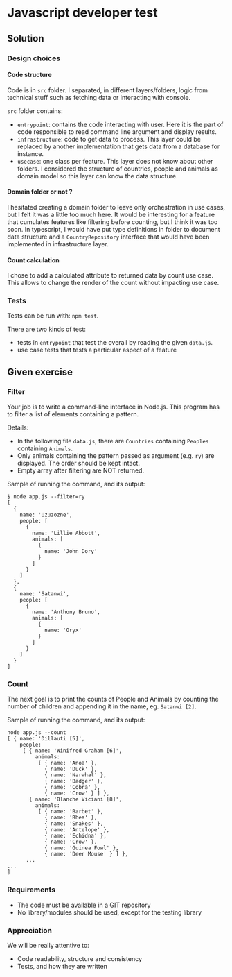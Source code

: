 # Javascript developer test

## Solution
### Design choices
#### Code structure
Code is in `src` folder. I separated, in different layers/folders, logic from technical stuff such as fetching data or interacting with console.

`src` folder contains:
- `entrypoint`: contains the code interacting with user. Here it is the part of code responsible to read command line argument and display results.
- `infrastructure`: code to get data to process. This layer could be replaced by another implementation that gets data from a database for instance.
- `usecase`: one class per feature. This layer does not know about other folders. I considered the structure of countries, people and animals as domain model so this layer can know the data structure.


#### Domain folder or not ?
I hesitated creating a domain folder to leave only orchestration in use cases, but I felt it was a little too much here.
It would be interesting for a feature that cumulates features like filtering before counting, but I think it was too soon.
In typescript, I would have put type definitions in folder to document data structure and a `CountryRepository` interface that would have been implemented in infrastructure layer.

#### Count calculation
I chose to add a calculated attribute to returned data by count use case.
This allows to change the render of the count without impacting use case.

### Tests
Tests can be run with: `npm test`.

There are two kinds of test:
- tests in `entrypoint` that test the overall by reading the given `data.js`.
- use case tests that tests a particular aspect of a feature


## Given exercise
### Filter

Your job is to write a command-line interface in Node.js. 
This program has to filter a list of elements containing a pattern.

Details:
- In the following file `data.js`, there are `Countries` containing `Peoples` containing `Animals`.
- Only animals containing the pattern passed as argument (e.g. `ry`) are displayed. The order should be kept intact.
- Empty array after filtering are NOT returned.

Sample of running the command, and its output:

```shell script
$ node app.js --filter=ry
[
  {
    name: 'Uzuzozne',
    people: [
      {
        name: 'Lillie Abbott',
        animals: [
          {
            name: 'John Dory'
          }
        ]
      }
    ]
  },
  {
    name: 'Satanwi',
    people: [
      {
        name: 'Anthony Bruno',
        animals: [
          {
            name: 'Oryx'
          }
        ]
      }
    ]
  }
]
```

### Count

The next goal is to print the counts of People and Animals by counting the number of children and appending it in the name, eg. `Satanwi [2]`.

Sample of running the command, and its output:

```shell script
node app.js --count
[ { name: 'Dillauti [5]',
    people:
     [ { name: 'Winifred Graham [6]',
         animals:
          [ { name: 'Anoa' },
            { name: 'Duck' },
            { name: 'Narwhal' },
            { name: 'Badger' },
            { name: 'Cobra' },
            { name: 'Crow' } ] },
       { name: 'Blanche Viciani [8]',
         animals:
          [ { name: 'Barbet' },
            { name: 'Rhea' },
            { name: 'Snakes' },
            { name: 'Antelope' },
            { name: 'Echidna' },
            { name: 'Crow' },
            { name: 'Guinea Fowl' },
            { name: 'Deer Mouse' } ] },
      ...
...
]
```

### Requirements

- The code must be available in a GIT repository
- No library/modules should be used, except for the testing library

### Appreciation

We will be really attentive to:

- Code readability, structure and consistency
- Tests, and how they are written
